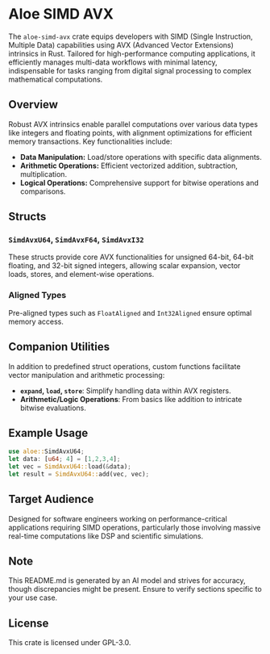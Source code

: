 # Aloe SIMD AVX

The `aloe-simd-avx` crate equips developers with SIMD (Single Instruction, Multiple Data) capabilities using AVX (Advanced Vector Extensions) intrinsics in Rust. Tailored for high-performance computing applications, it efficiently manages multi-data workflows with minimal latency, indispensable for tasks ranging from digital signal processing to complex mathematical computations.

## Overview

Robust AVX intrinsics enable parallel computations over various data types like integers and floating points, with alignment optimizations for efficient memory transactions. Key functionalities include:

- **Data Manipulation:** Load/store operations with specific data alignments.
- **Arithmetic Operations:** Efficient vectorized addition, subtraction, multiplication.
- **Logical Operations:** Comprehensive support for bitwise operations and comparisons.

## Structs

### `SimdAvxU64`, `SimdAvxF64`, `SimdAvxI32`
These structs provide core AVX functionalities for unsigned 64-bit, 64-bit floating, and 32-bit signed integers, allowing scalar expansion, vector loads, stores, and element-wise operations.

### Aligned Types
Pre-aligned types such as `FloatAligned` and `Int32Aligned` ensure optimal memory access.

## Companion Utilities
In addition to predefined struct operations, custom functions facilitate vector manipulation and arithmetic processing:

- **`expand`, `load`, `store`**: Simplify handling data within AVX registers.
- **Arithmetic/Logic Operations**: From basics like addition to intricate bitwise evaluations.

## Example Usage
```rust
use aloe::SimdAvxU64;
let data: [u64; 4] = [1,2,3,4];
let vec = SimdAvxU64::load(&data);
let result = SimdAvxU64::add(vec, vec);
```

## Target Audience
Designed for software engineers working on performance-critical applications requiring SIMD operations, particularly those involving massive real-time computations like DSP and scientific simulations.

## Note
This README.md is generated by an AI model and strives for accuracy, though discrepancies might be present. Ensure to verify sections specific to your use case.

## License
This crate is licensed under GPL-3.0.